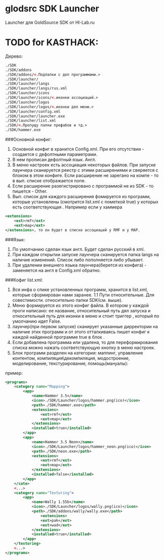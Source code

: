 glodsrc SDK Launcher
====================

Launcher для GoldSource SDK от Hl-Lab.ru


TODO for KASTHACK:
====================

Дерево:
```xml
./SDK
./SDK/addons
./SDK/addons/<.Подпапки с доп программами.>
./SDK/launcher/
./SDK/launcher/langs
./SDK/launcher/langs/rus.xml
./SDK/launcher/icons
./SDK/launcher/icons/<.иконки ассоциаций.>
./SDK/launcher/logos
./SDK/launcher/logos/<.иконки дял меню.>
./SDK/launcher/config.xml
./SDK/launcher/launcher.exe
./SDK/launcher/list.xml
./SDK/<.Пропущу папки префабов и тд.>
./SDK/hammer.exe
```

###Основной конфиг:
1. Основной конфиг в хранится Config.xml. При его отсутствии - создается с дефолтными параметрами.
2. В нем прописан дефолтный язык. Англ.
3. В меню настроек есть ассоциация некоторых файлов. При запуске лаунчера сканируется реестр с этими расширениями
и сверяется с блоком в этом конфиге. Если расширение не зарегано на компе - то в вып. списке отображается none.
4. Если расширение разегистрировано с программой не из SDK - то пишется - Other.
5. Вып. список для каждого расширения фомируется из программ, которые установлены (смотрится list.xml с пометкой true) у которых есть соответствующая <extensions>. Например если у хаммера 

```xml
<extensions>
	<ext>rmf</ext>
	<ext>map</ext>
</extensions>, то он будет в списке ассоциаций у RMF и у MAP.
```

###Язык:
1. По умолчанию сделан язык англ. Будет сделан русский в xml.
2. При каждом открытии запуске лаунчера сканируется папка langs на наличие изменений. Список либо пополняется либо убывает.
3. При удалении внешнего языка лаунчера(берется из конфига) - заменяется на англ в Config.xml обратно.


###Кофиг list.xml:
1. Вся инфа о спике установленных программ, хранится в list.xml, которые сформирован нами заранее.
1.1 Пути относительные. Для совестимости. относительно папки SDK(см. выше).
2. Меню формируется из этого конфиг файла. В котором у каждой проги написано: ее название, относительный путь дял запуска и относительный путь для иконки в меню и стоит триггер <installed>, который по умолчанию идет False.
3. лаунчер(при первом запуске) сканирует указанные дирректории на наличие этих программ и от этого отталкиваясь пишет конфиг к каждой найденной программе true в блок <installed>.
4. Если добавлена программа или удалена, то для переформирования списка можно нажать соответствующую кнопку в меню настроек.
5. Блок программ разделен на категории: маппинг, управление контентом, компиляция\декомпиляция, модостроение, моделирование, текстурирование, помощь(мануалы):

пример:
```xml
<programs>
	<category name="Mapping"> 
		<app>	 
			<name>Hammer 3.5</name>
			<icon>./SDK/Launcher/logos/hammer.png(ico)</icon>
			<path>./SDK/hammer.exe</path> 
			<extensions>
				<ext>rmf</ext>
				<ext>map</ext>
			</extensions>
			<installed>true</installed>
		</app>
		<app> 
			<name>Hammer 3.5 Neon</name>
			<icon>./SDK/Launcher/logos/hammer_neon.png(ico)</icon>
			<path>./SDK/neon.exe</path>
			<extensions>
				<ext>rmf</ext>
				<ext>map</ext>
			</extensions>
			<installed>false</installed>
		</app>
	</cate>
	<...>
	<category name="Texturing">
		<app>	
			<name>Wally 1.55b</name>
			<icon>./SDK/Launcher/logos/wally.png(ico)</icon>
			<path>./SDK/addons/wally/wally.exe</path>
				<extensions>
				<ext>pak</ext>
				<ext>wad</ext>
			</extensions>
			<installed>true</installed>
		</app>
	</texturing>
	<...>
</programs>
```


